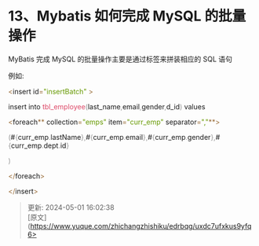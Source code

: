 # 13、Mybatis 如何完成 MySQL 的批量操作

MyBatis 完成 MySQL 的批量操作主要是通过<foreach>标签来拼装相应的 SQL 语句

例如:

<font style="color:rgb(154,109,57);"><</font>insert<font style="color:rgb(154,109,57);">*</font><font style="color:rgb(154,109,57);">*</font><font style="color:rgb(154,109,57);"> </font>id<font style="color:rgb(154,109,57);">=</font><font style="color:rgb(102,153,0);">"</font><font style="color:rgb(102,153,0);">i</font><font style="color:rgb(102,153,0);">n</font><font style="color:rgb(102,153,0);">s</font><font style="color:rgb(102,153,0);">e</font><font style="color:rgb(102,153,0);">r</font><font style="color:rgb(102,153,0);">t</font><font style="color:rgb(102,153,0);">B</font><font style="color:rgb(102,153,0);">a</font><font style="color:rgb(102,153,0);">t</font><font style="color:rgb(102,153,0);">c</font><font style="color:rgb(102,153,0);">h</font><font style="color:rgb(102,153,0);">"</font><font style="color:rgb(102,153,0);"> </font><font style="color:rgb(154,109,57);">></font>

insert into <font style="color:rgb(221,73,104);">t</font><font style="color:rgb(221,73,104);">b</font><font style="color:rgb(221,73,104);">l</font><font style="color:rgb(221,73,104);">_</font><font style="color:rgb(221,73,104);">e</font><font style="color:rgb(221,73,104);">m</font><font style="color:rgb(221,73,104);">p</font><font style="color:rgb(221,73,104);">l</font><font style="color:rgb(221,73,104);">o</font><font style="color:rgb(221,73,104);">y</font><font style="color:rgb(221,73,104);">ee</font><font style="color:rgb(153,153,153);">(</font>last_name<font style="color:rgb(153,153,153);">,</font>email<font style="color:rgb(153,153,153);">,</font>gender<font style="color:rgb(153,153,153);">,</font>d_id<font style="color:rgb(153,153,153);">)</font><font style="color:rgb(153,153,153);"> </font>values

<font style="color:rgb(154,109,57);"><</font>foreach<font style="color:rgb(154,109,57);">** </font>collection<font style="color:rgb(154,109,57);">=</font><font style="color:rgb(102,153,0);">"emps" </font>item<font style="color:rgb(154,109,57);">=</font><font style="color:rgb(102,153,0);">"curr_emp" </font>separator<font style="color:rgb(154,109,57);">=</font><font style="color:rgb(102,153,0);">","</font><font style="color:rgb(154,109,57);">**></font>

<font style="color:rgb(154,109,57);"></font>

<font style="color:rgb(153,153,153);">(</font>#<font style="color:rgb(153,153,153);">{</font>curr_emp<font style="color:rgb(153,153,153);">.</font>lastName<font style="color:rgb(153,153,153);">}</font><font style="color:rgb(153,153,153);">,</font>#<font style="color:rgb(153,153,153);">{</font>curr_emp<font style="color:rgb(153,153,153);">.</font>email<font style="color:rgb(153,153,153);">}</font><font style="color:rgb(153,153,153);">,</font>#<font style="color:rgb(153,153,153);">{</font>curr_emp<font style="color:rgb(153,153,153);">.</font>gender<font style="color:rgb(153,153,153);">}</font><font style="color:rgb(153,153,153);">,</font>#<font style="color:rgb(153,153,153);">{</font>curr_emp<font style="color:rgb(153,153,153);">.</font>dept<font style="color:rgb(153,153,153);">.</font>id<font style="color:rgb(153,153,153);">}</font>

<font style="color:rgb(153,153,153);">)</font>

<font style="color:rgb(154,109,57);"></</font>foreach<font style="color:rgb(154,109,57);">></font>

<font style="color:rgb(154,109,57);"></</font>insert<font style="color:rgb(154,109,57);">></font>



> 更新: 2024-05-01 16:02:38  
> [原文](https://www.yuque.com/zhichangzhishiku/edrbqg/uxdc7ufxkus9yfq6>
